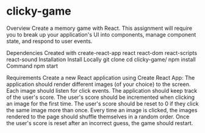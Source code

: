 # clicky-game

Overview
Create a memory game with React. This assignment will require you to break up your application's UI into components, manage component state, and respond to user events.

Dependencies
Created with create-react-app
react
react-dom
react-scripts
react-sound
Installation
Install Locally
git clone 
cd clicky-game/
npm install
Command
npm start

Requirements
Create a new React application using Create React App:
 The application should render different images (of your choice) to the screen.
 Each image should listen for click events.
 The application should keep track of the user's score.
 The user's score should be incremented when clicking an image for the first time.
 The user's score should be reset to 0 if they click the same image more than once.
 Every time an image is clicked, the images rendered to the page should shuffle themselves in a random order.
 Once the user's score is reset after an incorrect guess, the game should restart.
